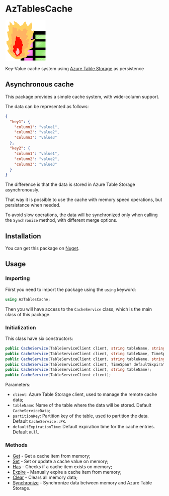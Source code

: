 # AzTablesCache

![](docs/assets/icon.png)

Key-Value cache system using [Azure Table Storage](https://azure.microsoft.com/services/storage/tables/) as persistence

## Asynchronous cache

This package provides a simple cache system, with wide-column support.

The data can be represented as follows:

```json
{
  "key1": {
    "column1": "value1",
    "column2": "value2",
    "column3": "value3"
  },
  "key2": {
    "column1": "value1",
    "column2": "value2",
    "column3": "value3"
  }
}
```

The difference is that the data is stored in Azure Table Storage asynchronously.

That way it is possible to use the cache with memory speed operations, but persistance when needed.

To avoid slow operations, the data will be synchronized only when calling the `Synchronize` method, with different merge options.

## Installation

You can get this package on [Nuget](https://www.nuget.org/packages/AzTablesCache/).

## Usage

### Importing

Fiirst you need to import the package using the `using` keyword:

```csharp
using AzTablesCache;
```

Then you will have access to the `CacheService` class, which is the main class of this package.

### Initialization

This class have six constructors:

```csharp
public CacheService(TableServiceClient client, string tableName, string partitionKey, TimeSpan? defaultExpirationTime);
public CacheService(TableServiceClient client, string tableName, TimeSpan? defaultExpirationTime);
public CacheService(TableServiceClient client, string tableName, string partitionKey);
public CacheService(TableServiceClient client, TimeSpan? defaultExpirationTime);
public CacheService(TableServiceClient client, string tableName);
public CacheService(TableServiceClient client);
```

Parameters:
* `client`: Azure Table Storage client, used to manage the remote cache data;
* `tableName`: Name of the table where the data will be stored. Default `CacheServiceData`;
* `partitionKey`: Partition key of the table, used to partition the data. Default `CacheService::PK`.
* `defaultExpirationTime`: Default expiration time for the cache entries. Default `null`.

### Methods

* [Get](docs/Get.md) - Get a cache item from memory;
* [Set](docs/Set.md) - Set or update a cache value on memory;
* [Has](docs/Has.md) - Checks if a cache item exists on memory;
* [Expire](docs/Expire.md) - Manually expire a cache item from memory;
* [Clear](docs/Clear.md) - Clears all memory data;
* [Synchronize](docs/Synchronize.md) - Synchronize data between memory and Azure Table Storage.